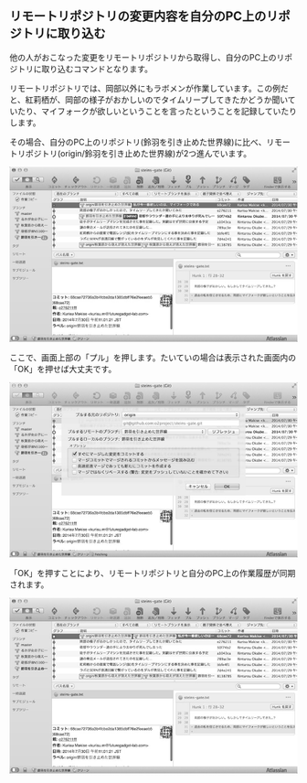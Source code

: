 リモートリポジトリの変更内容を自分のPC上のリポジトリに取り込む
--------------------------------------------------------------

他の人がおこなった変更をリモートリポジトリから取得し、自分のPC上のリポジトリに取り込むコマンドとなります。

リモートリポジトリでは、岡部以外にもラボメンが作業しています。この例だと、紅莉栖が、岡部の様子がおかしいのでタイムリープしてきたかどうか聞いていたり、マイフォークが欲しいということを言ったということを記録していたりします。

その場合、自分のPC上のリポジトリ(鈴羽を引き止めた世界線)に比べ、リモートリポジトリ(origin/鈴羽を引き止めた世界線)が2つ進んでいます。

![紅莉栖が作業している](images/ch3/git-pull-before.jpg)

ここで、画面上部の「プル」を押します。たいていの場合は表示された画面内の「OK」を押せば大丈夫です。

![pullしてくるブランチを選んでいる状態](images/ch3/git-pull-select.jpg)

「OK」を押すことにより、リモートリポジトリと自分のPC上の作業履歴が同期されます。

![自分のPC上のリポジトリとリモートリポジトリの同期をとった](images/ch3/git-pull-after.jpg)
